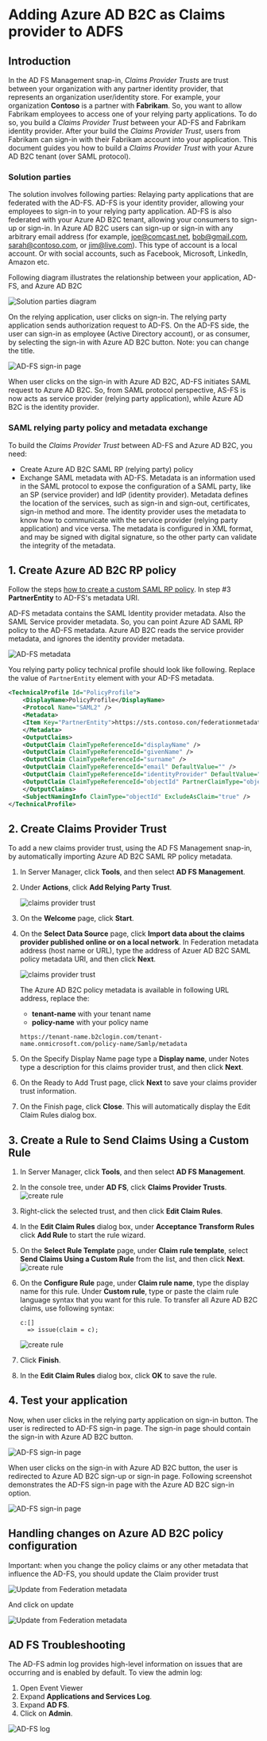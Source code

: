 # Adding Azure AD B2C as Claims provider to ADFS

## Introduction 
In the AD FS Management snap-in, *Claims Provider Trusts* are trust between your organization with any partner identity provider, that represents an organization user/identity store. For example, your organization **Contoso** is a partner with **Fabrikam**. So, you want to allow Fabrikam employees to access one of your relying party applications. To do so, you build a *Claims Provider Trust* between your AD-FS and Fabrikam identity provider. After your build the *Claims Provider Trust*, users from Fabrikam can sign-in with their Fabrikam account into your application. This document guides you how to build a *Claims Provider Trust* with your Azure AD B2C tenant (over SAML protocol).

### Solution parties
The solution involves following parties: Relaying party applications that are federated with the AD-FS. AD-FS is your identity provider, allowing your employees to sign-in to your relying party application. AD-FS is also federated with your Azure AD B2C tenant, allowing your consumers to sign-up or sign-in. In Azure AD B2C users can sign-up or sign-in with any arbitrary email address (for example, joe@comcast.net, bob@gmail.com, sarah@contoso.com, or jim@live.com). This type of account is a local account. Or with social accounts, such as Facebook, Microsoft, LinkedIn, Amazon etc.

 Following diagram illustrates the relationship between your application, AD-FS, and Azure AD B2C

![Solution parties diagram](media/adfs-claims-provider-diagram.png)

On the relying application, user clicks on sign-in. The relying party application sends authorization request to AD-FS. On the AD-FS side, the user can sign-in as employee (Active Directory account), or as consumer, by selecting the sign-in with Azure AD B2C button. Note: you can change the title.

![AD-FS sign-in page](media/adfs-claims-provider-sign-in.png)

When user clicks on the sign-in with Azure AD B2C, AD-FS initiates SAML request to Azure AD B2C. So, from SAML protocol perspective, AS-FS is now acts as service provider (relying party application), while Azure AD B2C is the identity provider.

### SAML relying party policy and metadata exchange
To build the *Claims Provider Trust* between AD-FS and Azure AD B2C, you need:

- Create Azure AD B2C SAML RP (relying party) policy
- Exchange SAML metadata with AD-FS. Metadata is an information used in the SAML protocol to expose the configuration of a SAML party, like an SP (service provider) and IdP (identity provider). Metadata defines the location of the services, such as sign-in and sign-out, certificates, sign-in method and more. The identity provider uses the metadata to know how to communicate with the service provider (relying party application) and vice versa. The metadata is configured in XML format, and may be signed with digital signature, so the other party can validate the integrity of the metadata.

## 1. Create Azure AD B2C RP policy
Follow the steps [how to create a custom SAML RP policy](../../).  In step #3 **PartnerEntity** to AD-FS's metadata URI. 

AD-FS metadata contains the SAML Identity provider metadata. Also the SAML Service provider metadata. So, you can point Azure AD SAML RP policy to the AD-FS metadata. Azure AD B2C reads the service provider metadata, and ignores the identity provider metadata.

![AD-FS metadata](media/adfs-metadata.png)

You relying party policy technical profile should look like following. Replace the value of `PartnerEntity` element with your AD-FS metadata.

```XML
<TechnicalProfile Id="PolicyProfile">
    <DisplayName>PolicyProfile</DisplayName>
    <Protocol Name="SAML2" />
    <Metadata>
    <Item Key="PartnerEntity">https://sts.contoso.con/federationmetadata/2007-06/federationmetadata.xml</Item>
    </Metadata>
    <OutputClaims>
    <OutputClaim ClaimTypeReferenceId="displayName" />
    <OutputClaim ClaimTypeReferenceId="givenName" />
    <OutputClaim ClaimTypeReferenceId="surname" />
    <OutputClaim ClaimTypeReferenceId="email" DefaultValue="" />
    <OutputClaim ClaimTypeReferenceId="identityProvider" DefaultValue="" />
    <OutputClaim ClaimTypeReferenceId="objectId" PartnerClaimType="objectId" />
    </OutputClaims>
    <SubjectNamingInfo ClaimType="objectId" ExcludeAsClaim="true" />
</TechnicalProfile>
```

## 2. Create Claims Provider Trust
To add a new claims provider trust, using the AD FS Management snap-in, by automatically importing Azure AD B2C SAML RP policy metadata.

1.  In Server Manager, click **Tools**, and then select **AD FS Management**.  
  
1.  Under **Actions**, click **Add Relying Party Trust**.  

    ![claims provider trust](media/adfs-claims-provider-setup1.png)   
  
1.  On the **Welcome** page, click **Start**. 
  
1.  On the **Select Data Source** page, click **Import data about the claims provider published online or on a local network**. In Federation metadata address (host name or URL), type the address of Azuer AD B2C SAML policy metadata URI, and then click **Next**.

    ![claims provider trust](media/adfs-claims-provider-setup2.png)    


    The Azure AD B2C policy metadata is available in following URL address, replace the:
    * **tenant-name** with your tenant name
    * **policy-name** with your policy name 
    
    ```
    https://tenant-name.b2clogin.com/tenant-name.onmicrosoft.com/policy-name/Samlp/metadata
    ```
    

1.  On the Specify Display Name page type a **Display name**, under Notes type a description for this claims provider trust, and then click **Next**.

1.  On the Ready to Add Trust page, click **Next** to save your claims provider trust information.

1.  On the Finish page, click **Close**. This will automatically display the Edit Claim Rules dialog box. 

## 3. Create a Rule to Send Claims Using a Custom Rule
  
1.  In Server Manager, click **Tools**, and then select **AD FS Management**.  
  
1.  In the console tree, under **AD FS**, click **Claims Provider Trusts**. 
![create rule](media/adfs-claims-provider-setup3.png)  
  
1.  Right\-click the selected trust, and then click **Edit Claim Rules**.
  
1.  In the **Edit Claim Rules** dialog box, under **Acceptance Transform Rules** click **Add Rule** to start the rule wizard.

1.  On the **Select Rule Template** page, under **Claim rule template**, select **Send Claims Using a Custom Rule** from the list, and then click **Next**.  
![create rule](media/adfs-claims-provider-setup4.png)   
  
1.  On the **Configure Rule** page, under **Claim rule name**, type the display name for this rule. Under **Custom rule**, type or paste the claim rule language syntax that you want for this rule. To transfer all Azure AD B2C claims, use following syntax:

    ```
    c:[]
      => issue(claim = c);
    ``` 

    ![create rule](media/adfs-claims-provider-setup4.png)     

1.  Click **Finish**.  
  
1.  In the **Edit Claim Rules** dialog box, click **OK** to save the rule. 

## 4. Test your application
Now, when user clicks in the relying party application on sign-in button. The user is redirected to AD-FS sign-in page. The sign-in page should contain the sign-in with Azure AD B2C button. 

![AD-FS sign-in page](media/adfs-claims-provider-sign-in.png)

When user clicks on the sign-in with Azure AD B2C button, the user is redirected to Azure AD B2C sign-up or sign-in page. Following screenshot demonstrates the AD-FS sign-in page with the Azure AD B2C sign-in option.

![AD-FS sign-in page](media/adfs-claims-provider-test.png)

## Handling changes on Azure AD B2C policy configuration 
Important: when you change the policy claims or any other metadata that influence the AD-FS, you should update the Claim provider trust

![Update from Federation metadata](media/adfs-claims-provider-update.png)

And click on update

![Update from Federation metadata](media/adfs-claims-provider-update2.png)


## AD FS Troubleshooting

The AD-FS admin log provides high-level information on issues that are occurring and is enabled by default. To view the admin log:
1.  Open Event Viewer
1.  Expand **Applications and Services Log**.
1.  Expand **AD FS**.
1.  Click on **Admin**.

![AD-FS log](media/adfs-claims-provider-error.png)